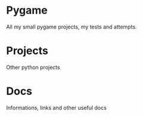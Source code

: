 # Pygame
All my small pygame projects, my tests and attempts. 

# Projects
Other python projects

# Docs
Informations, links and other useful docs
